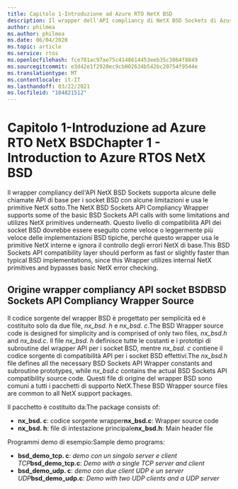 ```yaml
---
title: Capitolo 1-Introduzione ad Azure RTO NetX BSD
description: Il wrapper dell'API compliancy di NetX BSD Sockets di Azure RTO supporta alcune delle chiamate API di base per i socket BSD con alcune limitazioni e usa le primitive NetX sotto.
author: philmea
ms.author: philmea
ms.date: 06/04/2020
ms.topic: article
ms.service: rtos
ms.openlocfilehash: fce781ac97ae75c4148614453eeb35c3064f8849
ms.sourcegitcommit: e3d42e1f2920ec9cb002634b542bc20754f9544e
ms.translationtype: MT
ms.contentlocale: it-IT
ms.lasthandoff: 03/22/2021
ms.locfileid: "104821512"
---
```

# <a name="chapter-1---introduction-to-azure-rtos-netx-bsd"></a><span data-ttu-id="61228-103">Capitolo 1-Introduzione ad Azure RTO NetX BSD</span><span class="sxs-lookup"><span data-stu-id="61228-103">Chapter 1 - Introduction to Azure RTOS NetX BSD</span></span>

<span data-ttu-id="61228-104">Il wrapper compliancy dell'API NetX BSD Sockets supporta alcune delle chiamate API di base per i socket BSD con alcune limitazioni e usa le primitive NetX sotto.</span><span class="sxs-lookup"><span data-stu-id="61228-104">The NetX BSD Sockets API Compliancy Wrapper supports some of the basic BSD Sockets API calls with some limitations and utilizes NetX primitives underneath.</span></span> <span data-ttu-id="61228-105">Questo livello di compatibilità API dei socket BSD dovrebbe essere eseguito come veloce o leggermente più veloce delle implementazioni BSD tipiche, perché questo wrapper usa le primitive NetX interne e ignora il controllo degli errori NetX di base.</span><span class="sxs-lookup"><span data-stu-id="61228-105">This BSD Sockets API compatibility layer should perform as fast or slightly faster than typical BSD implementations, since this Wrapper utilizes internal NetX primitives and bypasses basic NetX error checking.</span></span>

## <a name="bsd-sockets-api-compliancy-wrapper-source"></a><span data-ttu-id="61228-106">Origine wrapper compliancy API socket BSD</span><span class="sxs-lookup"><span data-stu-id="61228-106">BSD Sockets API Compliancy Wrapper Source</span></span>

<span data-ttu-id="61228-107">Il codice sorgente del wrapper BSD è progettato per semplicità ed è costituito solo da due file, *nx_bsd. h* e *nx_bsd. c*.</span><span class="sxs-lookup"><span data-stu-id="61228-107">The BSD Wrapper source code is designed for simplicity and is comprised of only two files, *nx_bsd.h* and *nx_bsd.c*.</span></span> <span data-ttu-id="61228-108">Il file *nx_bsd. h* definisce tutte le costanti e i prototipi di subroutine del wrapper API per i socket BSD, mentre *nx_bsd. c* contiene il codice sorgente di compatibilità API per i socket BSD effettivi.</span><span class="sxs-lookup"><span data-stu-id="61228-108">The *nx_bsd.h* file defines all the necessary BSD Sockets API Wrapper constants and subroutine prototypes, while *nx_bsd.c* contains the actual BSD Sockets API compatibility source code.</span></span> <span data-ttu-id="61228-109">Questi file di origine del wrapper BSD sono comuni a tutti i pacchetti di supporto NetX.</span><span class="sxs-lookup"><span data-stu-id="61228-109">These BSD Wrapper source files are common to all NetX support packages.</span></span>

<span data-ttu-id="61228-110">Il pacchetto è costituito da:</span><span class="sxs-lookup"><span data-stu-id="61228-110">The package consists of:</span></span>

- <span data-ttu-id="61228-111">**nx_bsd. c**: codice sorgente wrapper</span><span class="sxs-lookup"><span data-stu-id="61228-111">**nx_bsd.c**: Wrapper source code</span></span>
- <span data-ttu-id="61228-112">**nx_bsd. h**: file di intestazione principale</span><span class="sxs-lookup"><span data-stu-id="61228-112">**nx_bsd.h**: Main header file</span></span>

<span data-ttu-id="61228-113">Programmi demo di esempio:</span><span class="sxs-lookup"><span data-stu-id="61228-113">Sample demo programs:</span></span>

- <span data-ttu-id="61228-114">**bsd_demo_tcp. c**: *demo con un singolo server e client TCP*</span><span class="sxs-lookup"><span data-stu-id="61228-114">**bsd_demo_tcp.c**: *Demo with a single TCP server and client*</span></span>
- <span data-ttu-id="61228-115">**bsd_demo_udp. c**: *demo con due client UDP e un server UDP*</span><span class="sxs-lookup"><span data-stu-id="61228-115">**bsd_demo_udp.c**: *Demo with two UDP clients and a UDP server*</span></span>
